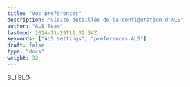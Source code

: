 ```yaml
---
title: "Vos préférences"
description: "Visite détaillée de la configuration d'ALS"
author: "ALS Team"
lastmod: 2024-11-29T11:32:34Z
keywords: ["ALS settings", "préférences ALS"]
draft: false
type: "docs"
weight: 32
---
```


BLI BLO
